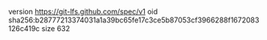 version https://git-lfs.github.com/spec/v1
oid sha256:b28777213374031a1a39bc65fe17c3ce5b87053cf3966288f1672083126c419c
size 632
